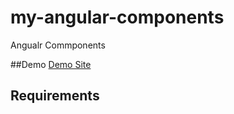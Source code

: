 # my-angular-components
Angualr Commponents 

##Demo
[Demo Site](https://my-angular-comps.herokuapp.com/ "my-angular-components")

## Requirements






